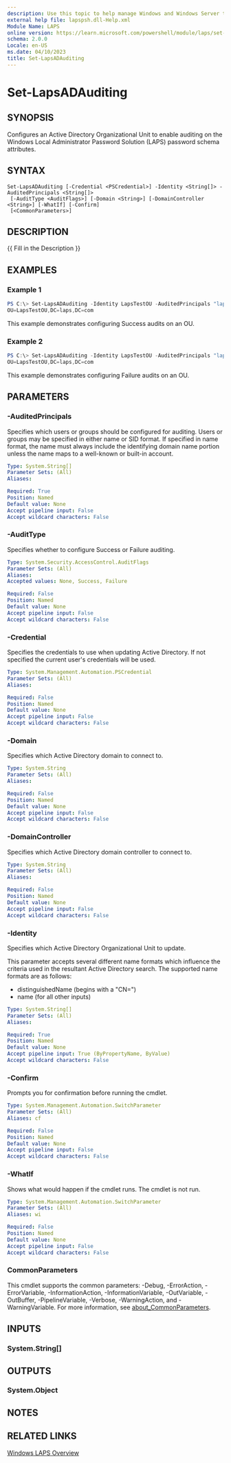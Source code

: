 ```yaml
---
description: Use this topic to help manage Windows and Windows Server technologies with Windows PowerShell.
external help file: lapspsh.dll-Help.xml
Module Name: LAPS
online version: https://learn.microsoft.com/powershell/module/laps/set-lapsadauditing?view=windowsserver2022-ps&wt.mc_id=ps-gethelp
schema: 2.0.0
Locale: en-US
ms.date: 04/10/2023
title: Set-LapsADAuditing
---
```


# Set-LapsADAuditing

## SYNOPSIS
Configures an Active Directory Organizational Unit to enable auditing on the Windows Local
Administrator Password Solution (LAPS) password schema attributes.

## SYNTAX

```
Set-LapsADAuditing [-Credential <PSCredential>] -Identity <String[]> -AuditedPrincipals <String[]>
 [-AuditType <AuditFlags>] [-Domain <String>] [-DomainController <String>] [-WhatIf] [-Confirm]
 [<CommonParameters>]
```

## DESCRIPTION
{{ Fill in the Description }}

## EXAMPLES

### Example 1

```powershell
PS C:\> Set-LapsADAuditing -Identity LapsTestOU -AuditedPrincipals "laps.com\LapsAdmin" -AuditType Success
OU=LapsTestOU,DC=laps,DC=com
```

This example demonstrates configuring Success audits on an OU.

### Example 2

```powershell
PS C:\> Set-LapsADAuditing -Identity LapsTestOU -AuditedPrincipals "laps.com\LapsAdminsGroup" -AuditType Failure
OU=LapsTestOU,DC=laps,DC=com
```

This example demonstrates configuring Failure audits on an OU.

## PARAMETERS

### -AuditedPrincipals

Specifies which users or groups should be configured for auditing. Users or groups may be specified
in either name or SID format. If specified in name format, the name must always include the
identifying domain name portion unless the name maps to a well-known or built-in account.

```yaml
Type: System.String[]
Parameter Sets: (All)
Aliases:

Required: True
Position: Named
Default value: None
Accept pipeline input: False
Accept wildcard characters: False
```

### -AuditType

Specifies whether to configure Success or Failure auditing.

```yaml
Type: System.Security.AccessControl.AuditFlags
Parameter Sets: (All)
Aliases:
Accepted values: None, Success, Failure

Required: False
Position: Named
Default value: None
Accept pipeline input: False
Accept wildcard characters: False
```

### -Credential

Specifies the credentials to use when updating Active Directory. If not specified the current user's
credentials will be used.

```yaml
Type: System.Management.Automation.PSCredential
Parameter Sets: (All)
Aliases:

Required: False
Position: Named
Default value: None
Accept pipeline input: False
Accept wildcard characters: False
```

### -Domain

Specifies which Active Directory domain to connect to.

```yaml
Type: System.String
Parameter Sets: (All)
Aliases:

Required: False
Position: Named
Default value: None
Accept pipeline input: False
Accept wildcard characters: False
```

### -DomainController

Specifies which Active Directory domain controller to connect to.

```yaml
Type: System.String
Parameter Sets: (All)
Aliases:

Required: False
Position: Named
Default value: None
Accept pipeline input: False
Accept wildcard characters: False
```

### -Identity

Specifies which Active Directory Organizational Unit to update.

This parameter accepts several different name formats which influence the criteria used in the
resultant Active Directory search. The supported name formats are as follows:

- distinguishedName (begins with a "CN=")
- name (for all other inputs)

```yaml
Type: System.String[]
Parameter Sets: (All)
Aliases:

Required: True
Position: Named
Default value: None
Accept pipeline input: True (ByPropertyName, ByValue)
Accept wildcard characters: False
```

### -Confirm

Prompts you for confirmation before running the cmdlet.

```yaml
Type: System.Management.Automation.SwitchParameter
Parameter Sets: (All)
Aliases: cf

Required: False
Position: Named
Default value: None
Accept pipeline input: False
Accept wildcard characters: False
```

### -WhatIf

Shows what would happen if the cmdlet runs. The cmdlet is not run.

```yaml
Type: System.Management.Automation.SwitchParameter
Parameter Sets: (All)
Aliases: wi

Required: False
Position: Named
Default value: None
Accept pipeline input: False
Accept wildcard characters: False
```

### CommonParameters

This cmdlet supports the common parameters: -Debug, -ErrorAction, -ErrorVariable,
-InformationAction, -InformationVariable, -OutVariable, -OutBuffer, -PipelineVariable, -Verbose,
-WarningAction, and -WarningVariable. For more information, see
[about_CommonParameters](http://go.microsoft.com/fwlink/?LinkID=113216).

## INPUTS

### System.String[]

## OUTPUTS

### System.Object

## NOTES

## RELATED LINKS

[Windows LAPS Overview](https://go.microsoft.com/fwlink/?linkid=2233901)
